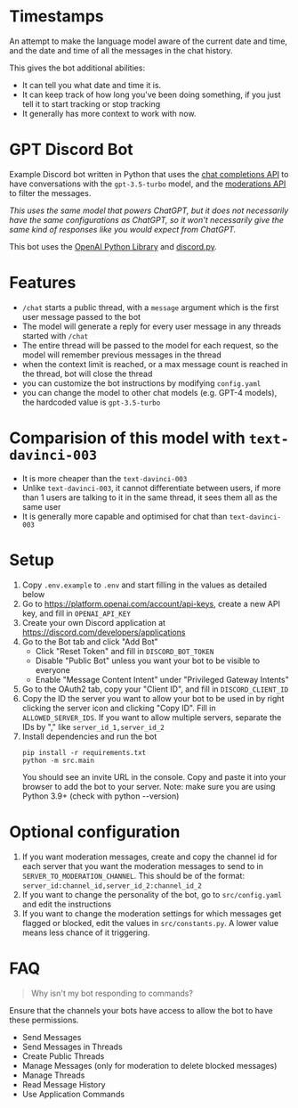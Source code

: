 # Timestamps
An attempt to make the language model aware of the current date and time, and the date and time of all the messages in the chat history.

This gives the bot additional abilities:
- It can tell you what date and time it is.
- It can keep track of how long you've been doing something, if you just tell it to start tracking or stop tracking
- It generally has more context to work with now.

# GPT Discord Bot

Example Discord bot written in Python that uses the [chat completions API](https://platform.openai.com/docs/api-reference/chat) to have conversations with the `gpt-3.5-turbo` model, and the [moderations API](https://platform.openai.com/docs/api-reference/moderations) to filter the messages.

*This uses the same model that powers ChatGPT, but it does not necessarily have the same configurations as ChatGPT, so it won't necessarily give the same kind of responses like you would expect from ChatGPT.*

This bot uses the [OpenAI Python Library](https://github.com/openai/openai-python) and [discord.py](https://discordpy.readthedocs.io/).


# Features

- `/chat` starts a public thread, with a `message` argument which is the first user message passed to the bot
- The model will generate a reply for every user message in any threads started with `/chat`
- The entire thread will be passed to the model for each request, so the model will remember previous messages in the thread
- when the context limit is reached, or a max message count is reached in the thread, bot will close the thread
- you can customize the bot instructions by modifying `config.yaml`
- you can change the model to other chat models (e.g. GPT-4 models), the hardcoded value is `gpt-3.5-turbo`

# Comparision of this model with `text-davinci-003`

- It is more cheaper than the `text-davinci-003`
- Unlike `text-davinci-003`, it cannot differentiate between users, if more than 1 users are talking to it in the same thread, it sees them all as the same user
- It is generally more capable and optimised for chat than `text-davinci-003`

# Setup

1. Copy `.env.example` to `.env` and start filling in the values as detailed below
1. Go to https://platform.openai.com/account/api-keys, create a new API key, and fill in `OPENAI_API_KEY`
1. Create your own Discord application at https://discord.com/developers/applications
1. Go to the Bot tab and click "Add Bot"
    - Click "Reset Token" and fill in `DISCORD_BOT_TOKEN`
    - Disable "Public Bot" unless you want your bot to be visible to everyone
    - Enable "Message Content Intent" under "Privileged Gateway Intents"
1. Go to the OAuth2 tab, copy your "Client ID", and fill in `DISCORD_CLIENT_ID`
1. Copy the ID the server you want to allow your bot to be used in by right clicking the server icon and clicking "Copy ID". Fill in `ALLOWED_SERVER_IDS`. If you want to allow multiple servers, separate the IDs by "," like `server_id_1,server_id_2`
1. Install dependencies and run the bot
    ```
    pip install -r requirements.txt
    python -m src.main
    ```
    You should see an invite URL in the console. Copy and paste it into your browser to add the bot to your server.
    Note: make sure you are using Python 3.9+ (check with python --version)

# Optional configuration

1. If you want moderation messages, create and copy the channel id for each server that you want the moderation messages to send to in `SERVER_TO_MODERATION_CHANNEL`. This should be of the format: `server_id:channel_id,server_id_2:channel_id_2`
1. If you want to change the personality of the bot, go to `src/config.yaml` and edit the instructions
1. If you want to change the moderation settings for which messages get flagged or blocked, edit the values in `src/constants.py`. A lower value means less chance of it triggering.

# FAQ

> Why isn't my bot responding to commands?

Ensure that the channels your bots have access to allow the bot to have these permissions.
- Send Messages
- Send Messages in Threads
- Create Public Threads
- Manage Messages (only for moderation to delete blocked messages)
- Manage Threads
- Read Message History
- Use Application Commands
